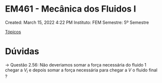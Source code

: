 # EM461 - Mecânica dos Fluidos I

Created: March 15, 2022 4:22 PM
Instituto: FEM
Semestre: 5º Semestre

[Tópicos](EM461%20-%20Meca%CC%82nica%20dos%20Fluidos%20I%20d9600a8884004636b2ab14fe9f69a66b/To%CC%81picos%20bbd6bfc39459438087b5b99bdb1c2396.csv)

# Dúvidas

→ Questão 2.56: Não deveriamos somar a força necessária do fluido 1 chegar a $V_i$ e depois somar a força necessária para chegar a $V$ o fluido final ?